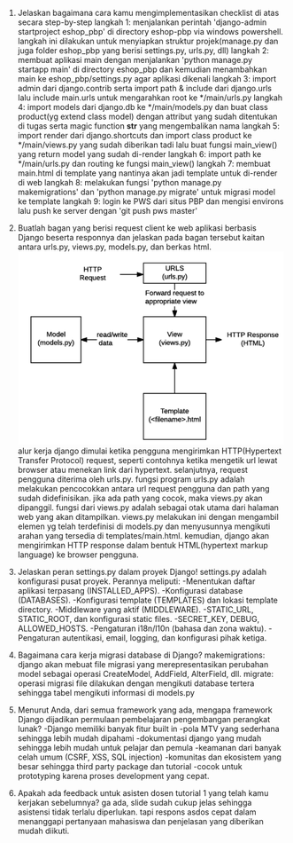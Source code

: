 1. Jelaskan bagaimana cara kamu mengimplementasikan checklist di atas secara step-by-step
    langkah 1: menjalankan perintah 'django-admin startproject eshop_pbp' di directory eshop-pbp via windows powershell. langkah ini dilakukan untuk menyiapkan struktur projek(manage.py dan juga folder eshop_pbp yang berisi settings.py, urls.py, dll)
    langkah 2: membuat aplikasi main dengan menjalankan 'python manage.py startapp main' di directory eshop_pbp dan kemudian menambahkan main ke eshop_pbp/settings.py agar aplikasi dikenali
    langkah 3: import admin dari django.contrib serta import path & include dari django.urls lalu include main.urls untuk mengarahkan root ke */main/urls.py
    langkah 4: import models dari django.db ke */main/models.py dan buat class product(yg extend class model) dengan attribut yang sudah ditentukan di tugas serta magic function __str__ yang mengembalikan nama
    langkah 5: import render dari django.shortcuts dan import class product ke */main/views.py yang sudah diberikan tadi lalu buat fungsi main_view() yang return model yang sudah di-render
    langkah 6: import path ke */main/urls.py dan routing ke fungsi main_view()
    langkah 7: membuat main.html di template yang nantinya akan jadi template untuk di-render di web
    langkah 8: melakukan fungsi 'python manage.py makemigrations' dan 'python manage.py migrate' untuk migrasi model ke template
    langkah 9: login ke PWS dari situs PBP dan mengisi environs lalu push ke server dengan 'git push pws master'

2. Buatlah bagan yang berisi request client ke web aplikasi berbasis Django beserta responnya dan jelaskan pada bagan tersebut kaitan antara urls.py, views.py, models.py, dan berkas html.
![alt text](AlurKerjaDjango.png)
    alur kerja django dimulai ketika pengguna mengirimkan HTTP(Hypertext Transfer Protocol) request, seperti contohnya ketika mengetik url lewat browser atau menekan link dari hypertext. selanjutnya, request pengguna diterima oleh urls.py. fungsi program urls.py adalah melakukan pencocokkan antara url request pengguna dan path yang sudah didefinisikan. jika ada path yang cocok, maka views.py akan dipanggil. fungsi dari views.py adalah sebagai otak utama dari halaman web yang akan ditampilkan. views.py melakukan ini dengan mengambil elemen yg telah terdefinisi di models.py dan menyusunnya mengikuti arahan yang tersedia di templates/main.html. kemudian, django akan mengirimkan HTTP response dalam bentuk HTML(hypertext markup language) ke browser pengguna.

3. Jelaskan peran settings.py dalam proyek Django!
    settings.py adalah konfigurasi pusat proyek. Perannya meliputi:
        -Menentukan daftar aplikasi terpasang (INSTALLED_APPS).
        -Konfigurasi database (DATABASES).
        -Konfigurasi template (TEMPLATES) dan lokasi template directory.
        -Middleware yang aktif (MIDDLEWARE).
        -STATIC_URL, STATIC_ROOT, dan konfigurasi static files.
        -SECRET_KEY, DEBUG, ALLOWED_HOSTS.
        -Pengaturan i18n/l10n (bahasa dan zona waktu).
        -Pengaturan autentikasi, email, logging, dan konfigurasi pihak ketiga.

4. Bagaimana cara kerja migrasi database di Django?
    makemigrations: django akan mebuat file migrasi yang merepresentasikan perubahan model sebagai operasi CreateModel, AddField, AlterField, dll.
    migrate: operasi migrasi file dilakukan dengan mengikuti database tertera sehingga tabel mengikuti informasi di models.py

5. Menurut Anda, dari semua framework yang ada, mengapa framework Django dijadikan permulaan pembelajaran pengembangan perangkat lunak?
    -Django memiliki banyak fitur built in
    -pola MTV yang sederhana sehingga lebih mudah dipahami
    -dokumentasi django yang mudah sehingga lebih mudah untuk pelajar dan pemula
    -keamanan dari banyak celah umum (CSRF, XSS, SQL injection)
    -komunitas dan ekosistem yang besar sehingga third party package dan tutorial
    -cocok untuk prototyping karena proses development yang cepat.

6. Apakah ada feedback untuk asisten dosen tutorial 1 yang telah kamu kerjakan sebelumnya?
    ga ada, slide sudah cukup jelas sehingga asistensi tidak terlalu diperlukan. tapi respons asdos cepat dalam menanggapi pertanyaan mahasiswa dan penjelasan yang diberikan mudah diikuti.

